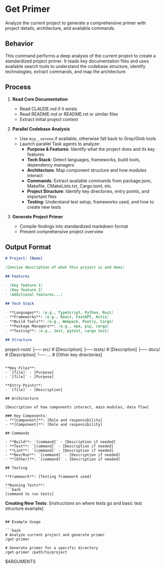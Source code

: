 # Get Primer

Analyze the current project to generate a comprehensive primer with project details, architecture, and available commands.

## Behavior

This command performs a deep analysis of the current project to create a standardized project primer. It reads key documentation files and uses available search tools to understand the codebase structure, identify technologies, extract commands, and map the architecture.

## Process

1. **Read Core Documentation**

   - Read CLAUDE.md if it exists
   - Read README.md or README.rst or similar files
   - Extract initial project context

2. **Parallel Codebase Analysis**

   - Use `mcp__serena` if available, otherwise fall back to Grep/Glob tools
   - Launch parallel Task agents to analyze:
     - **Purpose & Features**: Identify what the project does and its key features
     - **Tech Stack**: Detect languages, frameworks, build tools, dependency managers
     - **Architecture**: Map component structure and how modules interact
     - **Commands**: Extract available commands from package.json, Makefile, CMakeLists.txt, Cargo.toml, etc.
     - **Project Structure**: Identify key directories, entry points, and important files
     - **Testing**: Understand test setup, frameworks used, and how to create new tests

3. **Generate Project Primer**
   - Compile findings into standardized markdown format
   - Present comprehensive project overview

## Output Format

```markdown
# Project: [Name]

[Concise description of what this project is and does]

## Features

- [Key feature 1]
- [Key feature 2]
- [Additional features...]

## Tech Stack

- **Languages**: [e.g., TypeScript, Python, Rust]
- **Frameworks**: [e.g., React, FastAPI, Actix]
- **Build Tools**: [e.g., Webpack, Poetry, Cargo]
- **Package Managers**: [e.g., npm, pip, cargo]
- **Testing**: [e.g., Jest, pytest, cargo test]

## Structure
```

project-root/
├── src/ # [Description]
├── tests/ # [Description]
├── docs/ # [Description]
└── ... # [Other key directories]

````

**Key Files**:
- `[file]` - [Purpose]
- `[file]` - [Purpose]

**Entry Points**:
- `[file]` - [Description]

## Architecture

[Description of how components interact, main modules, data flow]

### Key Components:
- **[Component]**: [Role and responsibility]
- **[Component]**: [Role and responsibility]

## Commands

- **Build**: `[command]` - [Description if needed]
- **Test**: `[command]` - [Description if needed]
- **Lint**: `[command]` - [Description if needed]
- **Dev/Run**: `[command]` - [Description if needed]
- **[Other]**: `[command]` - [Description if needed]

## Testing

**Framework**: [Testing framework used]

**Running Tests**:
```bash
[command to run tests]
````

**Creating New Tests**:
[Instructions on where tests go and basic test structure example]

````

## Example Usage

```bash
# Analyze current project and generate primer
/get-primer

# Generate primer for a specific directory
/get-primer /path/to/project
````

$ARGUMENTS
